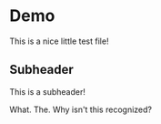# Demo

This is a nice little test file!

## Subheader

This is a subheader!

What. The. Why isn't this recognized?
